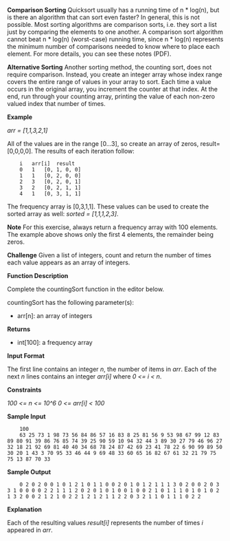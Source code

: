 **Comparison Sorting**
Quicksort usually has a running time of n * log(n), but is there an algorithm that can sort even faster? In general, this is not possible. Most sorting algorithms are comparison sorts, i.e. they sort a list just by comparing the elements to one another. A comparison sort algorithm cannot beat n * log(n) (worst-case) running time, since n * log(n) represents the minimum number of comparisons needed to know where to place each element. For more details, you can see these notes (PDF).

**Alternative Sorting**
Another sorting method, the counting sort, does not require comparison. Instead, you create an integer array whose index range covers the entire range of values in your array to sort. Each time a value occurs in the original array, you increment the counter at that index. At the end, run through your counting array, printing the value of each non-zero valued index that number of times.

**Example**

_arr = [1,1,3,2,1]_

All of the values are in the range [0...3], so create an array of zeros, result=[0,0,0,0]. The results of each iteration follow:

        i	arr[i]	result
        0	1	[0, 1, 0, 0]
        1	1	[0, 2, 0, 0]
        2	3	[0, 2, 0, 1]
        3	2	[0, 2, 1, 1]
        4	1	[0, 3, 1, 1]

The frequency array is [0,3,1,1]. These values can be used to create the sorted array as well: _sorted = [1,1,1,2,3]_.

**Note**
For this exercise, always return a frequency array with 100 elements. The example above shows only the first 4 elements, the remainder being zeros.

**Challenge**
Given a list of integers, count and return the number of times each value appears as an array of integers.

**Function Description**

Complete the countingSort function in the editor below.

countingSort has the following parameter(s):

* arr[n]: an array of integers

**Returns**

* int[100]: a frequency array

**Input Format**

The first line contains an integer _n_, the number of items in _arr_.
Each of the next _n_ lines contains an integer _arr[i]_ where _0 <= i < n_.

**Constraints**

_100 <= n <= 10^6_
_0 <= arr[i] < 100_

**Sample Input**

        100
        63 25 73 1 98 73 56 84 86 57 16 83 8 25 81 56 9 53 98 67 99 12 83 89 80 91 39 86 76 85 74 39 25 90 59 10 94 32 44 3 89 30 27 79 46 96 27 32 18 21 92 69 81 40 40 34 68 78 24 87 42 69 23 41 78 22 6 90 99 89 50 30 20 1 43 3 70 95 33 46 44 9 69 48 33 60 65 16 82 67 61 32 21 79 75 75 13 87 70 33

**Sample Output**

        0 2 0 2 0 0 1 0 1 2 1 0 1 1 0 0 2 0 1 0 1 2 1 1 1 3 0 2 0 0 2 0 3 3 1 0 0 0 0 2 2 1 1 1 2 0 2 0 1 0 1 0 0 1 0 0 2 1 0 1 1 1 0 1 0 1 0 2 1 3 2 0 0 2 1 2 1 0 2 2 1 2 1 2 1 1 2 2 0 3 2 1 1 0 1 1 1 0 2 2 

**Explanation**

Each of the resulting values _result[i]_ represents the number of times _i_ appeared in _arr_.